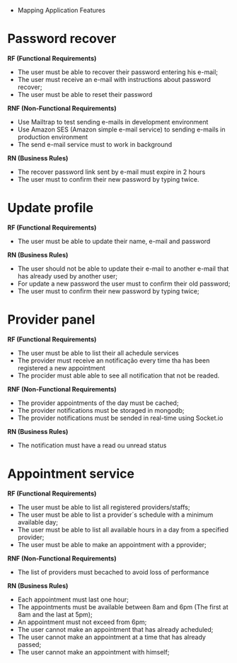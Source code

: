 - Mapping Application Features

# Password recover

**RF (Functional Requirements)**
- The user must be able to recover their password entering his e-mail;
- The user must receive an e-mail with instructions about password recover;
- The user must be able to reset their password

**RNF (Non-Functional Requirements)**
- Use Mailtrap to test sending e-mails in development environment
- Use Amazon SES (Amazon simple e-mail service) to sending e-mails in production environment
- The send e-mail service must to work in background

**RN (Business Rules)**
- The recover password link sent by e-mail must expire in 2 hours
- The user must to confirm their new password by typing twice.

# Update profile

**RF (Functional Requirements)**

- The user must be able to update their name, e-mail and password

**RN (Business Rules)**

- The user should not be able to update their e-mail to another e-mail that has already used by another user;
- For update a new password the user must to confirm their old password;
- The user must to confirm their new password by typing twice;

# Provider panel

**RF (Functional Requirements)**
- The user must be able to list their all achedule services
- The provider must receive an notificação every time tha has been registered a new appointment
- The procider must able able to see all notification that not be readed.

**RNF (Non-Functional Requirements)**
- The provider appointments of the day must be cached;
- The provider notifications must be storaged in mongodb;
- The provider notifications must be sended in real-time using Socket.io

**RN (Business Rules)**
- The notification must have a read ou unread status

# Appointment service

**RF (Functional Requirements)**

- The user must be able to list all registered providers/staffs;
- The user must be able to list a provider´s schedule with a minimum available day;
- The user must be able to list all available hours in a day from a specified provider;
- The user must be able to make an appointment with a pprovider;

**RNF (Non-Functional Requirements)**
- The list of providers must becached to avoid loss of performance

**RN (Business Rules)**

- Each appointment must last one hour;
- The appointments must be available between 8am and 6pm (The first at 8am and the last at 5pm);
- An appointment must not exceed from 6pm;
- The user cannot make an appointment that has already acheduled;
- The user cannot make an appointment at a time that has already passed;
- The user cannot make an appointment with himself;
